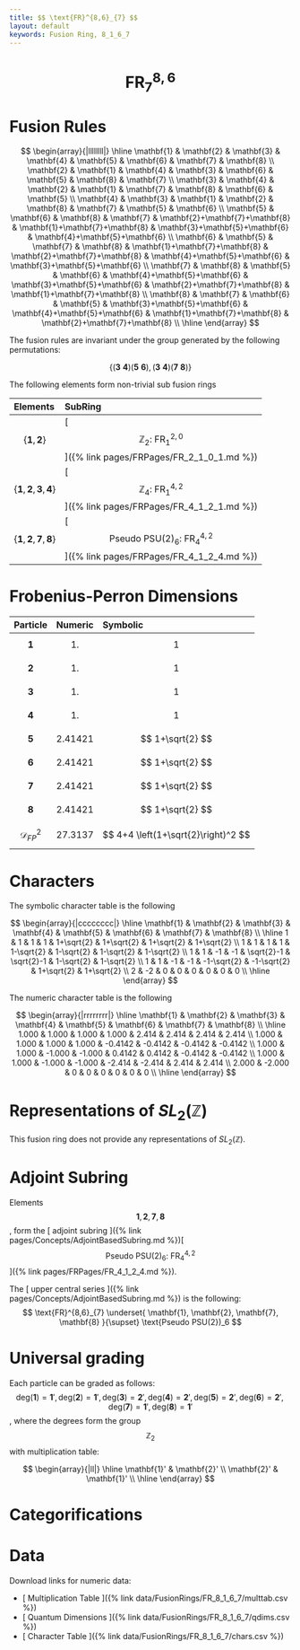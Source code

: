 ```yaml
---
title: $$ \text{FR}^{8,6}_{7} $$
layout: default
keywords: Fusion Ring, 8_1_6_7
---
```

# $$ \text{FR}^{8,6}_{7} $$


# Fusion Rules

$$
\begin{array}{|llllllll|}
\hline
 \mathbf{1} & \mathbf{2} & \mathbf{3} & \mathbf{4} & \mathbf{5} & \mathbf{6} & \mathbf{7} & \mathbf{8} \\
 \mathbf{2} & \mathbf{1} & \mathbf{4} & \mathbf{3} & \mathbf{6} & \mathbf{5} & \mathbf{8} & \mathbf{7} \\
 \mathbf{3} & \mathbf{4} & \mathbf{2} & \mathbf{1} & \mathbf{7} & \mathbf{8} & \mathbf{6} & \mathbf{5} \\
 \mathbf{4} & \mathbf{3} & \mathbf{1} & \mathbf{2} & \mathbf{8} & \mathbf{7} & \mathbf{5} & \mathbf{6} \\
 \mathbf{5} & \mathbf{6} & \mathbf{8} & \mathbf{7} & \mathbf{2}+\mathbf{7}+\mathbf{8} & \mathbf{1}+\mathbf{7}+\mathbf{8} & \mathbf{3}+\mathbf{5}+\mathbf{6} & \mathbf{4}+\mathbf{5}+\mathbf{6} \\
 \mathbf{6} & \mathbf{5} & \mathbf{7} & \mathbf{8} & \mathbf{1}+\mathbf{7}+\mathbf{8} & \mathbf{2}+\mathbf{7}+\mathbf{8} & \mathbf{4}+\mathbf{5}+\mathbf{6} & \mathbf{3}+\mathbf{5}+\mathbf{6} \\
 \mathbf{7} & \mathbf{8} & \mathbf{5} & \mathbf{6} & \mathbf{4}+\mathbf{5}+\mathbf{6} & \mathbf{3}+\mathbf{5}+\mathbf{6} & \mathbf{2}+\mathbf{7}+\mathbf{8} & \mathbf{1}+\mathbf{7}+\mathbf{8} \\
 \mathbf{8} & \mathbf{7} & \mathbf{6} & \mathbf{5} & \mathbf{3}+\mathbf{5}+\mathbf{6} & \mathbf{4}+\mathbf{5}+\mathbf{6} & \mathbf{1}+\mathbf{7}+\mathbf{8} & \mathbf{2}+\mathbf{7}+\mathbf{8} \\
\hline
\end{array}
$$


The fusion rules are invariant under the group generated by the following permutations:

$$ \{(\mathbf{3} \  \mathbf{4}) (\mathbf{5} \  \mathbf{6}), (\mathbf{3} \  \mathbf{4}) (\mathbf{7} \  \mathbf{8})\} $$


The following elements form non-trivial sub fusion rings

| Elements | SubRing |
| :------ | :------ |
| $$ \{\mathbf{1},\mathbf{2}\} $$ | [ $$ \mathbb{Z}_2:\ \text{FR}^{2,0}_{1} $$ ]({% link pages/FRPages/FR_2_1_0_1.md %}) |
| $$ \{\mathbf{1},\mathbf{2},\mathbf{3},\mathbf{4}\} $$ | [ $$ \mathbb{Z}_4:\ \text{FR}^{4,2}_{1} $$ ]({% link pages/FRPages/FR_4_1_2_1.md %}) |
| $$ \{\mathbf{1},\mathbf{2},\mathbf{7},\mathbf{8}\} $$ | [ $$ \text{Pseudo PSU(2})_6:\ \text{FR}^{4,2}_{4} $$ ]({% link pages/FRPages/FR_4_1_2_4.md %}) |

# Frobenius-Perron Dimensions

| Particle | Numeric | Symbolic |
| :------ | :------ | :------ |
| $$ \mathbf{1} $$ | $$ 1. $$ | $$ 1 $$ |
| $$ \mathbf{2} $$ | $$ 1. $$ | $$ 1 $$ |
| $$ \mathbf{3} $$ | $$ 1. $$ | $$ 1 $$ |
| $$ \mathbf{4} $$ | $$ 1. $$ | $$ 1 $$ |
| $$ \mathbf{5} $$ | $$ 2.41421 $$ | $$ 1+\sqrt{2} $$ |
| $$ \mathbf{6} $$ | $$ 2.41421 $$ | $$ 1+\sqrt{2} $$ |
| $$ \mathbf{7} $$ | $$ 2.41421 $$ | $$ 1+\sqrt{2} $$ |
| $$ \mathbf{8} $$ | $$ 2.41421 $$ | $$ 1+\sqrt{2} $$ |
| $$ \mathcal{D}_{FP}^2 $$ | $$ 27.3137 $$ | $$ 4+4 \left(1+\sqrt{2}\right)^2 $$ |

# Characters

The symbolic character table is the following

$$
\begin{array}{|cccccccc|}
\hline
 \mathbf{1} & \mathbf{2} & \mathbf{3} & \mathbf{4} & \mathbf{5} & \mathbf{6} & \mathbf{7} & \mathbf{8} \\
\hline
 1 & 1 & 1 & 1 & 1+\sqrt{2} & 1+\sqrt{2} & 1+\sqrt{2} & 1+\sqrt{2} \\
 1 & 1 & 1 & 1 & 1-\sqrt{2} & 1-\sqrt{2} & 1-\sqrt{2} & 1-\sqrt{2} \\
 1 & 1 & -1 & -1 & \sqrt{2}-1 & \sqrt{2}-1 & 1-\sqrt{2} & 1-\sqrt{2} \\
 1 & 1 & -1 & -1 & -1-\sqrt{2} & -1-\sqrt{2} & 1+\sqrt{2} & 1+\sqrt{2} \\
 2 & -2 & 0 & 0 & 0 & 0 & 0 & 0 \\
\hline
\end{array}
$$

The numeric character table is the following

$$
\begin{array}{|rrrrrrrr|}
\hline
 \mathbf{1} & \mathbf{2} & \mathbf{3} & \mathbf{4} & \mathbf{5} & \mathbf{6} & \mathbf{7} & \mathbf{8} \\
\hline
 1.000 & 1.000 & 1.000 & 1.000 & 2.414 & 2.414 & 2.414 & 2.414 \\
 1.000 & 1.000 & 1.000 & 1.000 & -0.4142 & -0.4142 & -0.4142 & -0.4142 \\
 1.000 & 1.000 & -1.000 & -1.000 & 0.4142 & 0.4142 & -0.4142 & -0.4142 \\
 1.000 & 1.000 & -1.000 & -1.000 & -2.414 & -2.414 & 2.414 & 2.414 \\
 2.000 & -2.000 & 0 & 0 & 0 & 0 & 0 & 0 \\
\hline
\end{array}
$$

# Representations of $SL_2(\mathbb{Z})$

This fusion ring does not provide any representations of $SL_2(\mathbb{Z}).$

# Adjoint Subring

Elements $$ \mathbf{1}, \mathbf{2}, \mathbf{7}, \mathbf{8} $$, form the [ adjoint subring ]({% link pages/Concepts/AdjointBasedSubring.md %})[ $$ \text{Pseudo PSU(2})_6:\ \text{FR}^{4,2}_{4} $$ ]({% link pages/FRPages/FR_4_1_2_4.md %}).

The [ upper central series ]({% link pages/Concepts/AdjointBasedSubring.md %}) is the following:
$$
\text{FR}^{8,6}_{7} \underset{ \mathbf{1}, \mathbf{2}, \mathbf{7}, \mathbf{8} }{\supset}  \text{Pseudo PSU(2})_6
$$

# Universal grading

Each particle can be graded as follows: $$ \text{deg}(\mathbf{1}) = \mathbf{1}', \text{deg}(\mathbf{2}) = \mathbf{1}', \text{deg}(\mathbf{3}) = \mathbf{2}', \text{deg}(\mathbf{4}) = \mathbf{2}', \text{deg}(\mathbf{5}) = \mathbf{2}', \text{deg}(\mathbf{6}) = \mathbf{2}', \text{deg}(\mathbf{7}) = \mathbf{1}', \text{deg}(\mathbf{8}) = \mathbf{1}' $$, where the degrees form the group $$ \mathbb{Z}_2 $$ with multiplication table:

$$
\begin{array}{|ll|}
\hline
 \mathbf{1}' & \mathbf{2}' \\
 \mathbf{2}' & \mathbf{1}' \\
\hline
\end{array}
$$

# Categorifications



# Data

Download links for numeric data:

* [ Multiplication Table ]({% link data/FusionRings/FR_8_1_6_7/multtab.csv %})
* [ Quantum Dimensions ]({% link data/FusionRings/FR_8_1_6_7/qdims.csv %})
* [ Character Table ]({% link data/FusionRings/FR_8_1_6_7/chars.csv %})